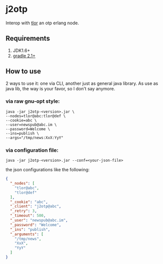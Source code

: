 j2otp
===========
Interop with [tlor](https://github.com/junjiemars/tlor) an otp erlang node.

## Requirements
1. JDK1.6+
2. [gradle 2.1+](https://github.com/gradle/gradle.git)

## How to use
2 ways to use it: one via CLI, another just as general java library.
As use as java lib, the way is your favor, so I don't say anymore.

### via raw gnu-opt style:
```shell
java -jar j2otp-<version>.jar \
--nodes=tlor@abc:tlor@def \
--cookie=abc \
--user=newspub@abc.im \
--password=Welcome \
--ins=publish \
--args="/tmp/news:XxX:YyY" 
```
### via configuration file:
`java -jar j2otp-<version>.jar --conf=<your-json-file>`

the json configurations like the following:
```json
{
  "_nodes": [
    "tlor@abc",
    "tlor@def"
  ],
  "_cookie": "abc",
  "_client": "j2otp@abc",
  "_retry": 3,
  "_timeout": 500,
  "_user": "newspub@abc.im",
  "_password": "Welcome",
  "_ins": "publish",
  "_arguments": [
    "/tmp/news",
    "XxX",
    "YyY"
  ]
}
```
